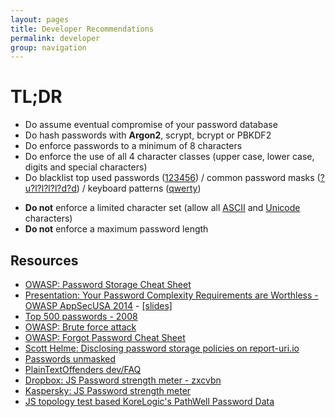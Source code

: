 ```yaml
---
layout: pages
title: Developer Recommendations
permalink: developer
group: navigation
---
```


# TL;DR
* Do assume eventual compromise of your password database
* Do hash passwords with **Argon2**, scrypt, bcrypt or PBKDF2
* Do enforce passwords to a minimum of 8 characters
* Do enforce the use of all 4 character classes (upper case, lower case, digits and special characters)
* Do blacklist top used passwords ([123456](http://www.whatsmypass.com/the-top-500-worst-passwords-of-all-time)) / common password masks ([?u?l?l?l?l?d?d](https://blog.netspi.com/netspis-top-password-masks-for-2015/)) / keyboard patterns ([qwerty](https://digi.ninja/projects/passpat.php))
<!-- * Do limit dictionary words and repeated characters (aaaaaaaa) # debatable, should we allow passphrases and password padding? -->
<!-- * Do not enforce a password change policy  # debatable -->
<!-- * Do audit most common password mask on your website and limit those. (only allow one password per topology and increment when needed) # commented due to being impractical for most users for now -->
* **Do not** enforce a limited character set (allow all [ASCII](http://www.asciitable.com) and [Unicode](http://unicode-table.com/en/) characters)
* **Do not** enforce a maximum password length

## Resources
* [OWASP: Password Storage Cheat Sheet](https://www.owasp.org/index.php/Password_Storage_Cheat_Sheet)
* [Presentation: Your Password Complexity Requirements are Worthless - OWASP AppSecUSA 2014](https://www.youtube.com/watch?v=zUM7i8fsf0g) - [[slides]](https://www.korelogic.com/Resources/Presentations/bsidesavl_pathwell_2014-06.pdf)
* [Top 500 passwords - 2008](http://www.whatsmypass.com/the-top-500-worst-passwords-of-all-time)
* [OWASP: Brute force attack](https://www.owasp.org/index.php/Brute_force_attack)
* [OWASP: Forgot Password Cheat Sheet](https://www.owasp.org/index.php/Forgot_Password_Cheat_Sheet)
* [Scott Helme: Disclosing password storage policies on report-uri.io](https://scotthelme.co.uk/sites-tell-us-store-password/)
* [Passwords unmasked](http://wpengine.com/unmasked/)
* [PlainTextOffenders dev/FAQ](http://plaintextoffenders.com/faq/devs)
* [Dropbox: JS Password strength meter - zxcvbn](https://dl.dropboxusercontent.com/u/209/zxcvbn/test/index.html)
* [Kaspersky: JS Password strength meter](https://password.kaspersky.com)
* [JS topology test based KoreLogic's PathWell Password Data](http://www.genusa.com/test_password.html)
